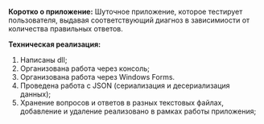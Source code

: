 **Коротко о приложение:**
Шуточное приложение, которое тестирует пользователя, выдавая соответствующий диагноз в зависимиости от количества правильных ответов.

**Техническая реализация:**
1. Написаны dll;
2. Организована работа через консоль;
3. Организована работа через Windows Forms.
4. Проведена работа с JSON (сериализация и десериализация данных);
5. Хранение вопросов и ответов в разных текстовых файлах, добавление и удаление реализовано в рамках работы приложения;
